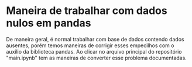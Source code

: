 # Maneira de trabalhar com dados nulos em pandas

De maneira geral, é normal trabalhar com base de dados contendo dados ausentes, porém temos maneiras de corrigir esses empecilhos com o auxílio da biblioteca pandas.
Ao clicar no arquivo principal do repositório "main.ipynb" tem as maneiras de converter esse problema documentadas.
